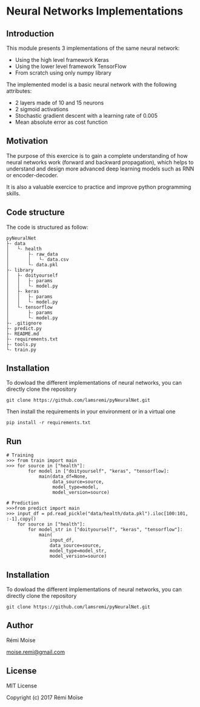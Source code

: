 # Neural Networks Implementations


## Introduction

This module presents 3 implementations of the same neural network:
* Using the high level framework Keras
* Using the lower level framework TensorFlow
* From scratch using only numpy library

The implemented model is a basic neural network with the following attributes:
* 2 layers made of 10 and 15 neurons
* 2 sigmoid activations
* Stochastic gradient descent with a learning rate of 0.005
* Mean absolute error as cost function


## Motivation

The purpose of this exercice is to gain a complete understanding of how neural networks work (forward and backward propagation), which helps to understand and design more advanced deep learning models such as RNN or encoder-decoder.

It is also a valuable exercice to practice and improve python programming skills.


## Code structure

The code is structured as follow:
```
pyNeuralNet
├- data
│   └- health
│       ├- raw_data
│       │   └- data.csv
│       └- data.pkl
├- library
│   ├- doityourself
│   │   ├- params
│   │   └- model.py
│   ├- keras
│   │   ├- params
│   │   └- model.py
│   └- tensorflow
│       ├- params
│       └- model.py
├- .gitignore
├- predict.py
├- README.md
├- requirements.txt
├- tools.py
└- train.py
```

## Installation

To dowload the different implementations of neural networks, you can directly clone the repository
```
git clone https://github.com/lamsremi/pyNeuralNet.git
```
Then install the requirements in your environment or in a virtual one
```
pip install -r requirements.txt
```

## Run

```
# Training
>>> from train import main
>>> for source in ["health"]:
        for model in ["doityourself", "keras", "tensorflow]:
            main(data_df=None,
                 data_source=source,
                 model_type=model,
                 model_version=source)

# Prediction
>>>from predict import main
>>> input_df = pd.read_pickle("data/health/data.pkl").iloc[100:101, :-1].copy()
    for source in ["health"]:
        for model_str in ["doityourself", "keras", "tensorflow"]:
            main(
                input_df,
                data_source=source,
                model_type=model_str,
                model_version=source)
```

## Installation

To dowload the different implementations of neural networks, you can directly clone the repository

```
git clone https://github.com/lamsremi/pyNeuralNet.git
```

## Author

Rémi Moise

moise.remi@gmail.com

## License

MIT License

Copyright (c) 2017 Rémi Moïse